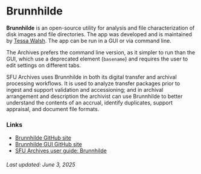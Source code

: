 # Brunnhilde

**Brunnhilde** is an open-source utility for analysis and file characterization of disk images and file directories. The app was developed and is maintained by [Tessa Walsh](https://github.com/tw4l). The app can be run in a GUI or via command line.

The Archives prefers the command line version, as it simpler to run than the GUI, which use a deprecated element (`basename`) and requires the user to edit settings on different tabs.

SFU Archives uses Brunnhilde in both its digital transfer and archival processing workflows. It is used to analyze transfer packages prior to ingest and support validation and accessioning; and in archival arrangement and description the archivist can use Brunnhilde to better understand the contents of an accrual, identify duplicates, support appraisal, and document file formats.

### Links
- [Brunnhilde GitHub site](https://github.com/tw4l/brunnhilde)
- [Brunnhilde GUI GitHub site](https://github.com/tw4l/brunnhilde-gui)
- [SFU Archives user guide: Brunnhilde](../sfu-archives-guides/brunnhilde-sfu-archives.pdf)


###### Last updated: June 3, 2025
